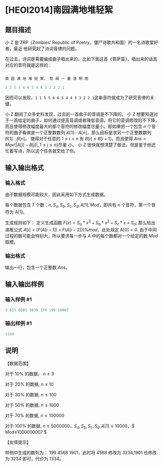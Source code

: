 # [HEOI2014]南园满地堆轻絮 

## 题目描述

小 Z 是 ZRP（Zombies’ Republic of Poetry，僵尸诗歌共和国）的一名诗歌爱好者，最近 他研究起了诗词音律的问题。

在过去，诗词是需要编成曲子唱出来的，比如下面这首《菩萨蛮》，唱出来的话其对应的音符就是这样的：

```cpp

南 园 满 地 堆 轻 絮， 愁 闻 一 霎 清 明 雨

1 1 5 5 6 6 5 4 4 3 3 2 2 1

```

因而可以发现，`1 1 5 5 6 6 5 4 4 3 3 2 2 1`这串音符就成为了研究音律的关键。

小 Z 翻阅了众多史料发现，过去的一首曲子的音调是不下降的。 小 Z 想要知道对于一首给定的曲子，如何通过提高音调或者降低音调，将它的音调修改的不下降，而且使得修改幅度最大的那个音符的修改幅度尽量小。即如果把一个包含 $n$ 个音 符的曲子看做是一个正整数数列 $A[1] \cdots A[n]$，那么目标是求另一个正整数数列 $B[1]…B[n]$， 使得对于任意的 $1≤i<n$ 有 $B[i] ≤B[i+1]$，而且使得 $Ans=Max\{|A[j]-B[j]|,1≤j≤n\}$尽量 小。 小 Z 很快就想清楚了做法，但是鉴于他还忙着写诗，所以这个任务就交给了你。 

## 输入输出格式

### 输入格式

由于数据规模可能较大，因此采用如下方式生成数据。

每个数据包含 7 个数：$n,S_a,S_b,S_c,S_d,A[1],Mod$，即共有 n 个音符，第一个音符为 A[1]。

生成规则如下： 定义生成函数 $F(x) = S_a*x^3 + S_b*x^2 + S_c*x + S_d$; 那么给出递推公式 $A[i] =( F(A[i-1]) + F(A[i-2]) )\%mod$，此处规定 $A[0] = 0$. 由于中间过程的数可能会特别大，所以要求每一步与 $A$ 中的每个数都对一个给定的数 $Mod$ 取模。

### 输出格式

输出一行，包含一个正整数 $Ans$。

## 输入输出样例

### 输入样例 #1

```cpp
3 815 6901 3839 178 199 10007 
```


### 输出样例 #1

```cpp
1334
```


## 说明

【数据范围】

对于 10% 的数据， $n≤3$

对于 20% 的数据, $n≤10$

对于 30% 的数据, $n≤100$

对于 50% 的数据, $n≤1000$

对于 70% 的数据, $n≤100000$

对于 100% 的数据, $n≤5000000$，$S_a,S_b,S_c,S_d,A[1] ≤10000$，$ Mod≤1000000007 $

【友情提示】

样例中生成的数列为： 199 4568 1901，此时将 4568 修改为 3234,1901 也修改为 3234 即可，代价为 1334。

